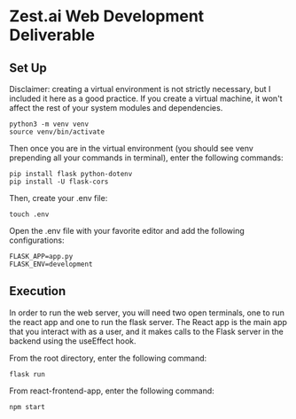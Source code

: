 # Zest.ai Web Development Deliverable #

## Set Up ##

Disclaimer: creating a virtual environment is not strictly necessary, but I included it here as a good practice. If you create a virtual machine, it won't affect the rest of your system modules and dependencies. 

```
python3 -m venv venv
source venv/bin/activate
```

Then once you are in the virtual environment (you should see venv prepending all your commands in terminal), enter the following commands:

```
pip install flask python-dotenv
pip install -U flask-cors
```

Then, create your .env file:

```
touch .env
```

Open the .env file with your favorite editor and add the following configurations:

```
FLASK_APP=app.py
FLASK_ENV=development
```

## Execution ##

In order to run the web server, you will need two open terminals, one to run the react app and one to run the flask server. The React app is the main app that you interact with as a user, and it makes calls to the Flask server in the backend using the useEffect hook. 

From the root directory, enter the following command:

```flask run```

From react-frontend-app, enter the following command:

```npm start```
